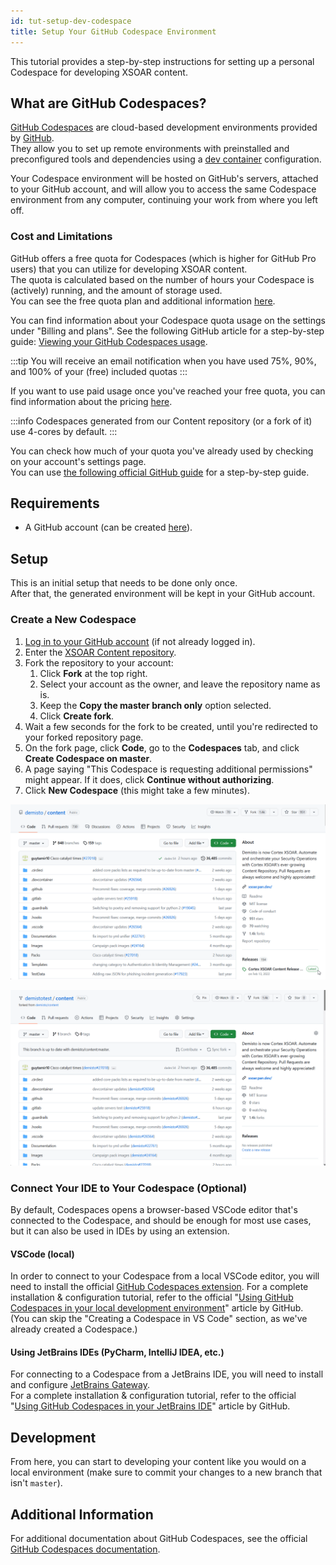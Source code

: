 ```yaml
---
id: tut-setup-dev-codespace
title: Setup Your GitHub Codespace Environment
---
```


This tutorial provides a step-by-step instructions for setting up a personal Codespace for developing XSOAR content.

## What are GitHub Codespaces?
[GitHub Codespaces](https://github.com/features/Codespaces) are cloud-based development environments provided by [GitHub](https://github.com).  
They allow you to set up remote environments with preinstalled and preconfigured tools and dependencies 
using a [dev container](https://docs.github.com/en/Codespaces/setting-up-your-project-for-Codespaces/adding-a-dev-container-configuration/introduction-to-dev-containers) configuration.

Your Codespace environment will be hosted on GitHub's servers, attached to your GitHub account,
and will allow you to access the same Codespace environment from any computer, continuing your work from where you left off.

### Cost and Limitations
GitHub offers a free quota for Codespaces (which is higher for GitHub Pro users) that you can utilize for developing XSOAR content.  
The quota is calculated based on the number of hours your Codespace is (actively) running, and the amount of storage used.  
You can see the free quota plan and additional information [here](https://docs.github.com/en/billing/managing-billing-for-github-Codespaces/about-billing-for-github-Codespaces#monthly-included-storage-and-core-hours-for-personal-accounts).  

You can find information about your Codespace quota usage on the settings under "Billing and plans". See the following GitHub article for a step-by-step guide: [Viewing your GitHub Codespaces usage](https://docs.github.com/en/billing/managing-billing-for-github-Codespaces/viewing-your-github-Codespaces-usage).  

:::tip
You will receive an email notification when you have used 75%, 90%, and 100% of your (free) included quotas
:::

If you want to use paid usage once you've reached your free quota, you can find information about the pricing [here](https://docs.github.com/en/billing/managing-billing-for-github-Codespaces/about-billing-for-github-Codespaces#pricing-for-paid-usage).  

:::info
Codespaces generated from our Content repository (or a fork of it) use 4-cores by default.
:::

You can check how much of your quota you've already used by checking on your account's settings page.  
You can use [the following official GitHub guide](https://docs.github.com/en/billing/managing-billing-for-github-Codespaces/viewing-your-github-Codespaces-usage) for a step-by-step guide.

## Requirements
* A GitHub account (can be created [here](https://github.com/signup)).

## Setup
This is an initial setup that needs to be done only once.  
After that, the generated environment will be kept in your GitHub account.

### Create a New Codespace
1. [Log in to your GitHub account](https://github.com/login) (if not already logged in).
2. Enter the [XSOAR Content repository](https://github.com/demisto/content).
3. Fork the repository to your account:
   1. Click **Fork** at the top right.
   2. Select your account as the owner, and leave the repository name as is.
   3. Keep the **Copy the master branch only** option selected.
   4. Click **Create fork**.
4. Wait a few seconds for the fork to be created, until you're redirected to your forked repository page.
5. On the fork page, click **Code**, go to the **Codespaces** tab, and click **Create Codespace on master**.
6. A page saying "This Codespace is requesting additional permissions" might appear. If it does, click **Continue without authorizing**.
7. Click **New Codespace** (this might take a few minutes).


![Creating a fork](../doc_imgs/contributing/create-a-new-fork.gif)

![Creating a new Codespace](../doc_imgs/tutorials/tut-setup-dev-codespace/create-a-new-codespace.gif)


### Connect Your IDE to Your Codespace (Optional)
By default, Codespaces opens a browser-based VSCode editor that's connected to the Codespace, and should be enough for most use cases,
but it can also be used in IDEs by using an extension.

#### VSCode (local)
In order to connect to your Codespace from a local VSCode editor, you will need to install the official [GitHub Codespaces extension](https://marketplace.visualstudio.com/items?itemName=GitHub.Codespaces).
For a complete installation & configuration tutorial, refer to the official "[Using GitHub Codespaces in your local development environment](https://docs.github.com/en/Codespaces/developing-in-Codespaces/using-github-Codespaces-in-visual-studio-code)" article by GitHub.  
(You can skip the "Creating a Codespace in VS Code" section, as we've already created a Codespace.)

#### Using JetBrains IDEs (PyCharm, IntelliJ IDEA, etc.)
For connecting to a Codespace from a JetBrains IDE, you will need to install and configure [JetBrains Gateway](https://www.jetbrains.com/remote-development/gateway).  
For a complete installation & configuration tutorial, refer to the official "[Using GitHub Codespaces in your JetBrains IDE](https://docs.github.com/en/Codespaces/developing-in-Codespaces/using-github-Codespaces-in-your-jetbrains-ide)" article by GitHub.

## Development
From here, you can start to developing your content like you would on a local environment (make sure to commit your changes to a new branch that isn't `master`).  

## Additional Information
For additional documentation about GitHub Codespaces, see the official [GitHub Codespaces documentation](https://docs.github.com/en/Codespaces).
